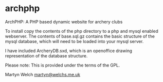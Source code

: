 # archphp
ArchPHP: A PHP based dynamic website for archery clubs

To install copy the contents of the php directory to a php and mysql enabled
webserver. The contents of base.sql.gz contains the basic structure of the
mysql database, which will need to be loaded into your mysql server.

I have included ArcheryDB.sxd, which is an openoffice drawing representation
of the database structure.

Please note: This is provided under the terms of the GPL.

Martyn Welch <martyn@welchs.me.uk>
